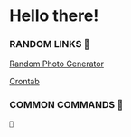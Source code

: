 # Hello there!

### RANDOM LINKS 🔗

[Random Photo Generator](https://picsum.photos/)

[Crontab](https://crontab.guru/#0_0_*_*_0)

### COMMON COMMANDS 🤖

`🤖`

